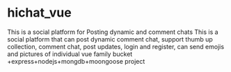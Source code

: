 # hichat_vue
This is a social platform for Posting dynamic and comment chats
This is a social platform that can post dynamic comment chat, support thumb up collection, 
comment chat, post updates, login and register, 
can send emojis and pictures of individual vue family bucket +express+nodejs+mongdb+moongoose project
